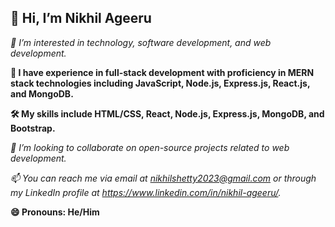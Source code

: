 <h2>👋 Hi, I’m Nikhil Ageeru </h2>
<p><em>👀 I’m interested in technology, software development, and web development.</em></p>
<p><strong>💼 I have experience in full-stack development with proficiency in MERN stack technologies including JavaScript, Node.js, Express.js, React.js, and MongoDB.</strong></p>
<p><strong>🛠️ My skills include HTML/CSS, React, Node.js, Express.js, MongoDB, and Bootstrap.</strong></p>
<p><em>💞️ I’m looking to collaborate on open-source projects related to web development.</em></p>
<p><em>📫 You can reach me via email at <a href="mailto:nikhilshetty2023@gmail.com">nikhilshetty2023@gmail.com</a> or through my LinkedIn profile at <a href="https://www.linkedin.com/in/nikhil-ageeru/">https://www.linkedin.com/in/nikhil-ageeru/</a>.</em></p>
<p><strong>😄 Pronouns: He/Him</strong></p>

